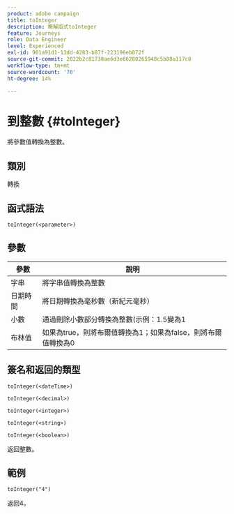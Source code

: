 ```yaml
---
product: adobe campaign
title: toInteger
description: 瞭解函式toInteger
feature: Journeys
role: Data Engineer
level: Experienced
exl-id: 901a91d1-13dd-4283-b87f-223196eb072f
source-git-commit: 2022b2c81738ae6d3e66280265948c5b88a117c8
workflow-type: tm+mt
source-wordcount: '70'
ht-degree: 14%

---
```


# 到整數 {#toInteger}

將參數值轉換為整數。

## 類別

轉換

## 函式語法

`toInteger(<parameter>)`

## 參數

| 參數 | 說明 |
|--- |--- |
| 字串 | 將字串值轉換為整數 |
| 日期時間 | 將日期轉換為毫秒數（新紀元毫秒） |
| 小數 | 通過刪除小數部分轉換為整數(示例：1.5變為1 |
| 布林值 | 如果為true，則將布爾值轉換為1；如果為false，則將布爾值轉換為0 |

## 簽名和返回的類型

`toInteger(<dateTime>)`

`toInteger(<decimal>)`

`toInteger(<integer>)`

`toInteger(<string>)`

`toInteger(<boolean>)`

返回整數。

## 範例

`toInteger("4")`

返回4。
